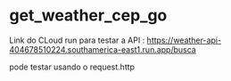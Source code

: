 # get_weather_cep_go


Link do CLoud run para testar a API : https://weather-api-404678510224.southamerica-east1.run.app/busca

pode testar usando o request.http

